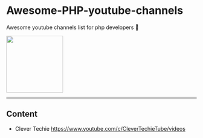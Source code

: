 # Awesome-PHP-youtube-channels
Awesome youtube channels list for php developers 🤩
 
<img src ="https://github.com/sindresorhus/awesome/raw/main/media/logo.svg" width="150px">

***
## Content

* Clever Techie
https://www.youtube.com/c/CleverTechieTube/videos
